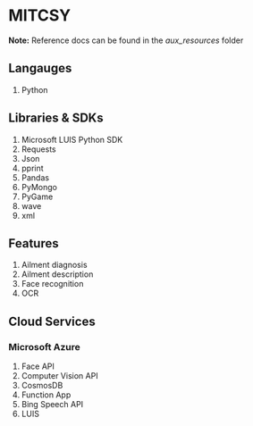 # MITCSY

**Note:** Reference docs can be found in the *aux_resources* folder

## Langauges
1. Python

## Libraries & SDKs
1. Microsoft LUIS Python SDK
2. Requests
3. Json
4. pprint
5. Pandas
6. PyMongo
8. PyGame
9. wave
10. xml

## Features
1. Ailment diagnosis
2. Ailment description
3. Face recognition
4. OCR

## Cloud Services

### Microsoft Azure
1. Face API
2. Computer Vision API
3. CosmosDB
4. Function App
5. Bing Speech API
6. LUIS
